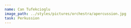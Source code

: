 ```yaml
---
name: Can Tufekcioglu
image_path: ../styles/pictures/orchestra/apercussion.jpg
task: Perkussion
---
```

